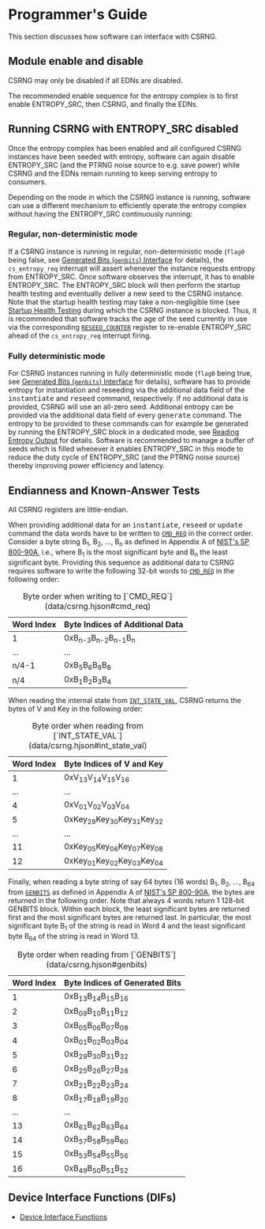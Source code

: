 # Programmer's Guide

This section discusses how software can interface with CSRNG.

## Module enable and disable

CSRNG may only be disabled if all EDNs are disabled.

The recommended enable sequence for the entropy complex is to first enable ENTROPY_SRC, then CSRNG, and finally the EDNs.

## Running CSRNG with ENTROPY_SRC disabled

Once the entropy complex has been enabled and all configured CSRNG instances have been seeded with entropy, software can again disable ENTROPY_SRC (and the PTRNG noise source to e.g. save power) while CSRNG and the EDNs remain running to keep serving entropy to consumers.

Depending on the mode in which the CSRNG instance is running, software can use a different mechanism to efficiently operate the entropy complex without having the ENTROPY_SRC continuously running:

### Regular, non-deterministic mode

If a CSRNG instance is running in regular, non-deterministic mode (`flag0` being false, see [Generated Bits (`genbits`) Interface](theory_of_operation.md#generated-bits-genbits-interface) for details), the `cs_entropy_req` interrupt will assert whenever the instance requests entropy from ENTROPY_SRC.
Once software observes the interrupt, it has to enable ENTROPY_SRC.
The ENTROPY_SRC block will then perform the startup health testing and eventually deliver a new seed to the CSRNG instance.
Note that the startup health testing may take a non-negligible time (see [Startup Health Testing](../../entropy_src/doc/theory_of_operation.md#startup-health-testing) during which the CSRNG instance is blocked.
Thus, it is recommended that software tracks the age of the seed currently in use via the corresponding [`RESEED_COUNTER`](registers.md#reseed_counter) register to re-enable ENTROPY_SRC ahead of the `cs_entropy_req` interrupt firing.

### Fully deterministic mode

For CSRNG instances running in fully deterministic mode (`flag0` being true, see [Generated Bits (`genbits`) Interface](theory_of_operation.md#generated-bits-genbits-interface) for details), software has to provide entropy for instantiation and reseeding via the additional data field of the <tt>instantiate</tt> and <tt>reseed</tt> command, respectively.
If no additional data is provided, CSRNG will use an all-zero seed.
Additional entropy can be provided via the additional data field of every <tt>generate</tt> command.
The entropy to be provided to these commands can for example be generated by running the ENTROPY_SRC block in a dedicated mode, see [Reading Entropy Output](../../entropy_src/doc/programmers_guide.md#reading-entropy-output) for details.
Software is recommended to manage a buffer of seeds which is filled whenever it enables ENTROPY_SRC in this mode to reduce the duty cycle of ENTROPY_SRC (and the PTRNG noise source) thereby improving power efficiency and latency.

## Endianness and Known-Answer Tests

All CSRNG registers are little-endian.

When providing additional data for an <tt>instantiate</tt>, <tt>reseed</tt> or <tt>update</tt> command the data words have to be written to [`CMD_REQ`](registers.md#cmd_req) in the correct order.
Consider a byte string B<sub>1</sub>, B<sub>2</sub>, ..., B<sub>n</sub> as defined in Appendix A of [NIST's SP 800-90A](https://nvlpubs.nist.gov/nistpubs/SpecialPublications/NIST.SP.800-90Ar1.pdf), i.e., where B<sub>1</sub> is the most significant byte and B<sub>n</sub> the least significant byte.
Providing this sequence as additional data to CSRNG requires software to write the following 32-bit words to [`CMD_REQ`](registers.md#cmd_req) in the following order:

<table>
<caption>Byte order when writing to [`CMD_REQ`](data/csrng.hjson#cmd_req)</caption>
<thead>
  <tr>
    <th>Word Index</th>
    <th>Byte Indices of Additional Data</th>
  </tr>
</thead>
<tbody>
  <tr>
    <td>1</td>
    <td>0xB<sub>n-3</sub>B<sub>n-2</sub>B<sub>n-1</sub>B<sub>n</sub></td>
  </tr>
  <tr>
    <td>...</td>
    <td>...</td>
  </tr>
  <tr>
    <td>n/4-1</td>
    <td>0xB<sub>5</sub>B<sub>6</sub>B<sub>8</sub>B<sub>8</sub></td>
  </tr>
  <tr>
    <td>n/4</td>
    <td>0xB<sub>1</sub>B<sub>2</sub>B<sub>3</sub>B<sub>4</sub></td>
  </tr>
</table>

When reading the internal state from [`INT_STATE_VAL`](registers.md#int_state_val), CSRNG returns the bytes of V and Key in the following order:
<table>
<caption>Byte order when reading from [`INT_STATE_VAL`](data/csrng.hjson#int_state_val)</caption>
<thead>
  <tr>
    <th>Word Index</th>
    <th>Byte Indices of V and Key</th>
  </tr>
</thead>
<tbody>
  <tr>
    <td>1</td>
    <td>0xV<sub>13</sub>V<sub>14</sub>V<sub>15</sub>V<sub>16</sub></td>
  </tr>
  <tr>
    <td>...</td>
    <td>...</td>
  </tr>
  <tr>
    <td>4</td>
    <td>0xV<sub>01</sub>V<sub>02</sub>V<sub>03</sub>V<sub>04</sub></td>
  </tr>
  <tr>
    <td>5</td>
    <td>0xKey<sub>29</sub>Key<sub>30</sub>Key<sub>31</sub>Key<sub>32</sub></td>
  </tr>
  <tr>
    <td>...</td>
    <td>...</td>
  </tr>
  <tr>
    <td>11</td>
    <td>0xKey<sub>05</sub>Key<sub>06</sub>Key<sub>07</sub>Key<sub>08</sub></td>
  </tr>
  <tr>
    <td>12</td>
    <td>0xKey<sub>01</sub>Key<sub>02</sub>Key<sub>03</sub>Key<sub>04</sub></td>
  </tr>
</table>

Finally, when reading a byte string of say 64 bytes (16 words) B<sub>1</sub>, B<sub>2</sub>, ..., B<sub>64</sub> from [`GENBITS`](registers.md#genbits) as defined in Appendix A of [NIST's SP 800-90A](https://nvlpubs.nist.gov/nistpubs/SpecialPublications/NIST.SP.800-90Ar1.pdf), the bytes are returned in the following order.
Note that always 4 words return 1 128-bit GENBITS block.
Within each block, the least significant bytes are returned first and the most significant bytes are returned last.
In particular, the most significant byte B<sub>1</sub> of the string is read in Word 4 and the least significant byte B<sub>64</sub> of the string is read in Word 13.

<table>
<caption>Byte order when reading from [`GENBITS`](data/csrng.hjson#genbits)</caption>
<thead>
  <tr>
    <th>Word Index</th>
    <th>Byte Indices of Generated Bits</th>
  </tr>
</thead>
<tbody>
  <tr>
    <td>1</td>
    <td>0xB<sub>13</sub>B<sub>14</sub>B<sub>15</sub>B<sub>16</sub></td>
  </tr>
  <tr>
    <td>2</td>
    <td>0xB<sub>09</sub>B<sub>10</sub>B<sub>11</sub>B<sub>12</sub></td>
  </tr>
  <tr>
    <td>3</td>
    <td>0xB<sub>05</sub>B<sub>06</sub>B<sub>07</sub>B<sub>08</sub></td>
  </tr>
  <tr>
    <td>4</td>
    <td>0xB<sub>01</sub>B<sub>02</sub>B<sub>03</sub>B<sub>04</sub></td>
  </tr>

  <tr>
    <td>5</td>
    <td>0xB<sub>29</sub>B<sub>30</sub>B<sub>31</sub>B<sub>32</sub></td>
  </tr>
  <tr>
    <td>6</td>
    <td>0xB<sub>25</sub>B<sub>26</sub>B<sub>27</sub>B<sub>28</sub></td>
  </tr>
  <tr>
    <td>7</td>
    <td>0xB<sub>21</sub>B<sub>22</sub>B<sub>23</sub>B<sub>24</sub></td>
  </tr>
  <tr>
    <td>8</td>
    <td>0xB<sub>17</sub>B<sub>18</sub>B<sub>19</sub>B<sub>20</sub></td>
  </tr>

  <tr>
    <td>...</td>
    <td>...</td>
  </tr>

  <tr>
    <td>13</td>
    <td>0xB<sub>61</sub>B<sub>62</sub>B<sub>63</sub>B<sub>64</sub></td>
  </tr>
  <tr>
    <td>14</td>
    <td>0xB<sub>57</sub>B<sub>58</sub>B<sub>59</sub>B<sub>60</sub></td>
  </tr>
  <tr>
    <td>15</td>
    <td>0xB<sub>53</sub>B<sub>54</sub>B<sub>55</sub>B<sub>56</sub></td>
  </tr>
  <tr>
    <td>16</td>
    <td>0xB<sub>49</sub>B<sub>50</sub>B<sub>51</sub>B<sub>52</sub></td>
  </tr>
</table>

## Device Interface Functions (DIFs)

- [Device Interface Functions](../../../../sw/device/lib/dif/dif_csrng.h)
